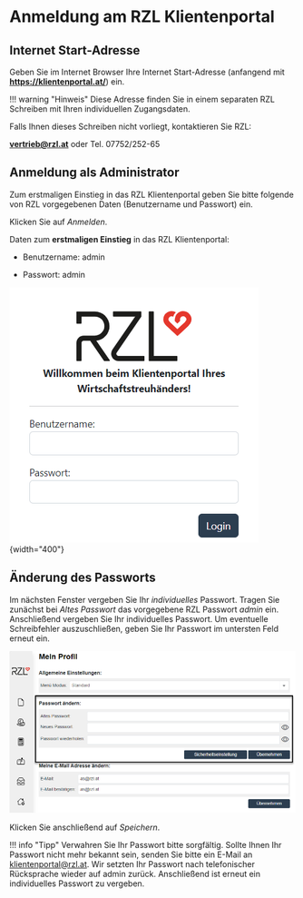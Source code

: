 # Anmeldung am RZL Klientenportal

## Internet Start-Adresse

Geben Sie im Internet Browser Ihre Internet Start-Adresse 
(anfangend mit **https://klientenportal.at/**) ein. 

!!! warning "Hinweis"
    Diese Adresse finden Sie in einem separaten RZL Schreiben mit Ihren individuellen Zugangsdaten.

Falls Ihnen dieses Schreiben nicht vorliegt, kontaktieren Sie RZL:

[**vertrieb@rzl.at**](mailto:vertrieb@rzl.at) oder Tel. 07752/252-65

## Anmeldung als Administrator

Zum erstmaligen Einstieg in das RZL Klientenportal geben Sie bitte folgende von RZL vorgegebenen Daten (Benutzername und Passwort) ein.

Klicken Sie auf *Anmelden*.

Daten zum **erstmaligen Einstieg** in das RZL Klientenportal:

- Benutzername: admin

- Passwort: admin


![](<img/image4.png>){width="400"}

## Änderung des Passworts

Im nächsten Fenster vergeben Sie Ihr *individuelles* Passwort. Tragen Sie zunächst bei *Altes Passwort* das vorgegebene RZL Passwort *admin* ein. Anschließend vergeben Sie Ihr individuelles Passwort. Um eventuelle Schreibfehler auszuschließen, geben Sie Ihr Passwort im untersten Feld erneut ein.


![](img/image5.png)

Klicken Sie anschließend auf *Speichern*.


!!! info "Tipp"
    Verwahren Sie Ihr Passwort bitte sorgfältig. Sollte Ihnen Ihr Passwort nicht mehr bekannt sein, senden Sie bitte ein E-Mail an <klientenportal@rzl.at>. Wir setzten Ihr Passwort nach telefonischer Rücksprache wieder auf admin zurück. Anschließend ist erneut ein individuelles Passwort zu vergeben.
